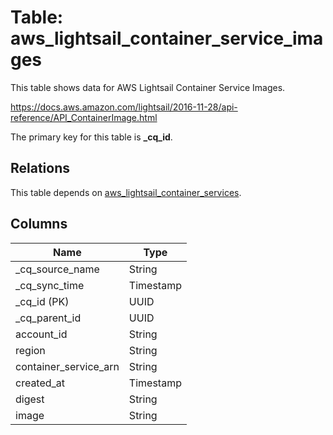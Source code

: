# Table: aws_lightsail_container_service_images

This table shows data for AWS Lightsail Container Service Images.

https://docs.aws.amazon.com/lightsail/2016-11-28/api-reference/API_ContainerImage.html

The primary key for this table is **_cq_id**.

## Relations

This table depends on [aws_lightsail_container_services](aws_lightsail_container_services).

## Columns

| Name          | Type          |
| ------------- | ------------- |
|_cq_source_name|String|
|_cq_sync_time|Timestamp|
|_cq_id (PK)|UUID|
|_cq_parent_id|UUID|
|account_id|String|
|region|String|
|container_service_arn|String|
|created_at|Timestamp|
|digest|String|
|image|String|